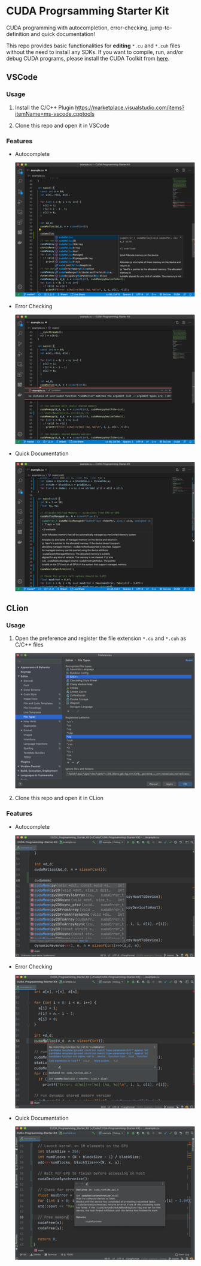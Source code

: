 # CUDA Progrsamming Starter Kit

CUDA programming with autocompletion, error-checking, jump-to-definition and quick documentation!

This repo provides basic functionalities for **editing** `*.cu` and `*.cuh` files without the need to install any SDKs. If you want to compile, run, and/or debug CUDA programs, please install the CUDA Toolkit from [here](https://developer.nvidia.com/cuda-toolkit).

## VSCode

### Usage

1. Install the C/C++ Plugin https://marketplace.visualstudio.com/items?itemName=ms-vscode.cpptools

2. Clone this repo and open it in VSCode

### Features

- Autocomplete 

    ![image-20200215232640853](assets/image-20200215232640853.png)

- Error Checking

    ![image-20200215234448029](assets/image-20200215234448029.png)

- Quick Documentation

    ![image-20200215234654292](assets/image-20200215234654292.png)


## CLion

### Usage

1. Open the preference and register the file extension `*.cu` and `*.cuh` as C/C++ files

	![image-20200215235421482](assets/image-20200215235421482.png)

2. Clone this repo and open it in CLion

### Features

- Autocomplete 

    ![image-20200215232927428](assets/image-20200215232927428.png)

- Error Checking

    ![image-20200215233108863](assets/image-20200215233108863.png)

- Quick Documentation

    ![image-20200215234901712](assets/image-20200215234901712.png)

